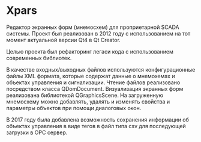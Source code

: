 # Xpars
Редактор экранных форм (мнемосхем) для проприетарной SCADA системы.
Проект был реализован в 2012 году с использованием на тот момент актуальной версии Qt4 в Qt Creator.

Целью проекта был рефакторинг легаси кода с использованием современных библиотек. 

В качестве входных/выходных файлов используются конфигурационные файлы XML формата, которые содержат данные о мнемохемах и объектах управления и сигнализации.
Чтение файлов реализовано посредством класса QDomDocument. Визуализация экранных форм реализована библиотекой QGraphicsScene.
На загруженную мнемосхему можно добавлять, удалять и изменять свойства и параметры объектов при помощи диалоговых окон.  

В 2017 году была добавлена возможность сохранения информации об объектах управления в виде тегов в файл типа csv для последующей загрузки в OPC сервер.
